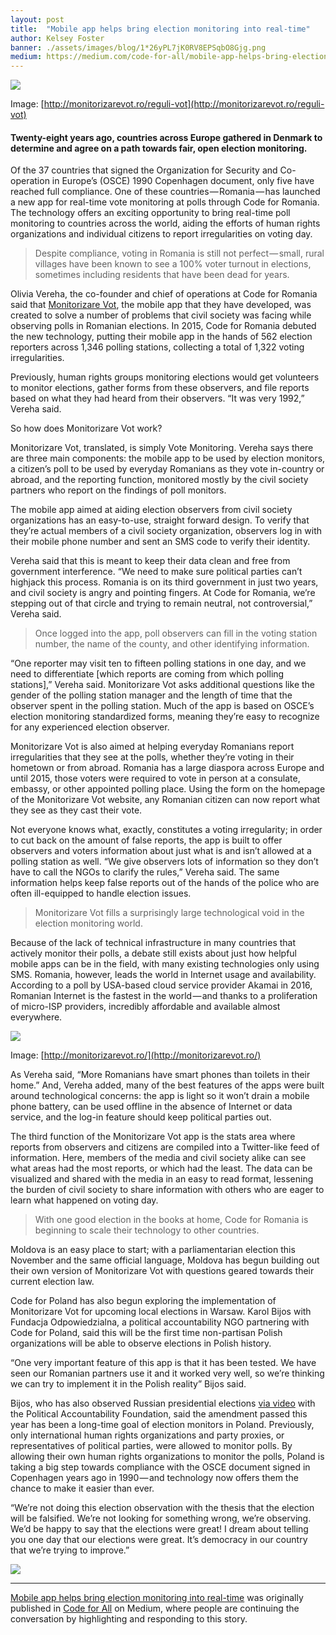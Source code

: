 ```yaml
---
layout: post
title:  "Mobile app helps bring election monitoring into real-time"
author: Kelsey Foster
banner: ./assets/images/blog/1*26yPL7jK0RV8EPSqbO8Gjg.png
medium: https://medium.com/code-for-all/mobile-app-helps-bring-election-monitoring-into-real-time-fe3e3609d05a?source=rss----77bd73f07099---4
---
```


![](https://cdn-images-1.medium.com/max/1024/1*26yPL7jK0RV8EPSqbO8Gjg.png)

Image: [http://monitorizarevot.ro/reguli-vot](http://monitorizarevot.ro/reguli-vot)

#### Twenty-eight years ago, countries across Europe gathered in Denmark to determine and agree on a path towards fair, open election monitoring.

Of the 37 countries that signed the Organization for Security and Co-operation in Europe’s (OSCE) 1990 Copenhagen document, only five have reached full compliance. One of these countries — Romania — has launched a new app for real-time vote monitoring at polls through Code for Romania. The technology offers an exciting opportunity to bring real-time poll monitoring to countries across the world, aiding the efforts of human rights organizations and individual citizens to report irregularities on voting day.

> Despite compliance, voting in Romania is still not perfect — small, rural villages have been known to see a 100% voter turnout in elections, sometimes including residents that have been dead for years.

Olivia Vereha, the co-founder and chief of operations at Code for Romania said that [Monitorizare Vot](http://monitorizarevot.ro/), the mobile app that they have developed, was created to solve a number of problems that civil society was facing while observing polls in Romanian elections. In 2015, Code for Romania debuted the new technology, putting their mobile app in the hands of 562 election reporters across 1,346 polling stations, collecting a total of 1,322 voting irregularities.

Previously, human rights groups monitoring elections would get volunteers to monitor elections, gather forms from these observers, and file reports based on what they had heard from their observers. “It was very 1992,” Vereha said.

So how does Monitorizare Vot work?

Monitorizare Vot, translated, is simply Vote Monitoring. Vereha says there are three main components: the mobile app to be used by election monitors, a citizen’s poll to be used by everyday Romanians as they vote in-country or abroad, and the reporting function, monitored mostly by the civil society partners who report on the findings of poll monitors.

The mobile app aimed at aiding election observers from civil society organizations has an easy-to-use, straight forward design. To verify that they’re actual members of a civil society organization, observers log in with their mobile phone number and sent an SMS code to verify their identity.

Vereha said that this is meant to keep their data clean and free from government interference. “We need to make sure political parties can’t highjack this process. Romania is on its third government in just two years, and civil society is angry and pointing fingers. At Code for Romania, we’re stepping out of that circle and trying to remain neutral, not controversial,” Vereha said.

> Once logged into the app, poll observers can fill in the voting station number, the name of the county, and other identifying information.

“One reporter may visit ten to fifteen polling stations in one day, and we need to differentiate \[which reports are coming from which polling stations\],” Vereha said. Monitorizare Vot asks additional questions like the gender of the polling station manager and the length of time that the observer spent in the polling station. Much of the app is based on OSCE’s election monitoring standardized forms, meaning they’re easy to recognize for any experienced election observer.

Monitorizare Vot is also aimed at helping everyday Romanians report irregularities that they see at the polls, whether they’re voting in their hometown or from abroad. Romania has a large diaspora across Europe and until 2015, those voters were required to vote in person at a consulate, embassy, or other appointed polling place. Using the form on the homepage of the Monitorizare Vot website, any Romanian citizen can now report what they see as they cast their vote.

Not everyone knows what, exactly, constitutes a voting irregularity; in order to cut back on the amount of false reports, the app is built to offer observers and voters information about just what is and isn’t allowed at a polling station as well. “We give observers lots of information so they don’t have to call the NGOs to clarify the rules,” Vereha said. The same information helps keep false reports out of the hands of the police who are often ill-equipped to handle election issues.

> Monitorizare Vot fills a surprisingly large technological void in the election monitoring world.

Because of the lack of technical infrastructure in many countries that actively monitor their polls, a debate still exists about just how helpful mobile apps can be in the field, with many existing technologies only using SMS. Romania, however, leads the world in Internet usage and availability. According to a poll by USA-based cloud service provider Akamai in 2016, Romanian Internet is the fastest in the world — and thanks to a proliferation of micro-ISP providers, incredibly affordable and available almost everywhere.

![](https://cdn-images-1.medium.com/max/1024/1*yLNjf-CIwxXutJ8NkXmJLw.png)

Image: [http://monitorizarevot.ro/](http://monitorizarevot.ro/)

As Vereha said, “More Romanians have smart phones than toilets in their home.” And, Vereha added, many of the best features of the apps were built around technological concerns: the app is light so it won’t drain a mobile phone battery, can be used offline in the absence of Internet or data service, and the log-in feature should keep political parties out.

The third function of the Monitorizare Vot app is the stats area where reports from observers and citizens are compiled into a Twitter-like feed of information. Here, members of the media and civil society alike can see what areas had the most reports, or which had the least. The data can be visualized and shared with the media in an easy to read format, lessening the burden of civil society to share information with others who are eager to learn what happened on voting day.

> With one good election in the books at home, Code for Romania is beginning to scale their technology to other countries.

Moldova is an easy place to start; with a parliamentarian election this November and the same official language, Moldova has begun building out their own version of Monitorizare Vot with questions geared towards their current election law.

Code for Poland has also begun exploring the implementation of Monitorizare Vot for upcoming local elections in Warsaw. Karol Bijos with Fundacja Odpowiedzialna, a political accountability NGO partnering with Code for Poland, said this will be the first time non-partisan Polish organizations will be able to observe elections in Polish history.

“One very important feature of this app is that it has been tested. We have seen our Romanian partners use it and it worked very well, so we’re thinking we can try to implement it in the Polish reality” Bijos said.

Bijos, who has also observed Russian presidential elections [via video](https://www.youtube.com/watch?v=GtrTMXelynk) with the Political Accountability Foundation, said the amendment passed this year has been a long-time goal of election monitors in Poland. Previously, only international human rights organizations and party proxies, or representatives of political parties, were allowed to monitor polls. By allowing their own human rights organizations to monitor the polls, Poland is taking a big step towards compliance with the OSCE document signed in Copenhagen years ago in 1990 — and technology now offers them the chance to make it easier than ever.

“We’re not doing this election observation with the thesis that the election will be falsified. We’re not looking for something wrong, we’re observing. We’d be happy to say that the elections were great! I dream about telling you one day that our elections were great. It’s democracy in our country that we’re trying to improve.”

![](https://medium.com/_/stat?event=post.clientViewed&referrerSource=full_rss&postId=fe3e3609d05a)

* * *

[Mobile app helps bring election monitoring into real-time](https://medium.com/code-for-all/mobile-app-helps-bring-election-monitoring-into-real-time-fe3e3609d05a) was originally published in [Code for All](https://medium.com/code-for-all) on Medium, where people are continuing the conversation by highlighting and responding to this story.